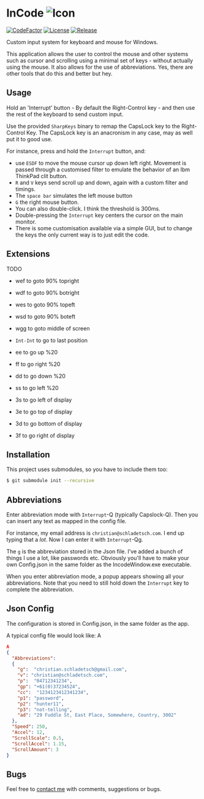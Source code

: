 # InCode ![Icon](Doc/Logo.png "Incode Logo")
[![CodeFactor](https://www.codefactor.io/repository/github/cschladetsch/incode/badge)](https://www.codefactor.io/repository/github/cschladetsch/incode) [![License](https://img.shields.io/github/license/cschladetsch/incode.svg?label=License&maxAge=86400)](./LICENSE) [![Release](https://img.shields.io/github/release/cschladetsch/incode.svg?label=Release&maxAge=60)](https://github.com/cschladetsch/incode/releases/latest)

Custom input system for keyboard and mouse for Windows.

This application allows the user to control the mouse and other systems such as cursor and scrolling using a minimal set of keys - without actually using the mouse. It also allows for the use of abbreviations. Yes, there are other tools that do this and better but hey.

## Usage
Hold an 'Interrupt' button - By default the Right-Control key - and then use the rest of the keyboard to send custom input.

Use the provided `SharpKeys` binary to remap the CapsLock key to the Right-Control Key. The CapsLock key is an anacronism in any case, may as well put it to good use.

For instance, press and hold the `Interrupt` button, and:
* use `ESDF` to move the mouse cursor up down left right. Movement is passed through a customised filter to emulate the behavior of an Ibm ThinkPad clit button.  
* `R` and `V` keys send scroll up and down, again with a custom filter and timings. 
* The `space bar` simulates the left mouse button
* `G` the right mouse button.
* You can also double-click. I think the threshold is 300ms.
* Double-pressing the `Interrupt` key centers the cursor on the main monitor.
* There is some customisation available via a simple GUI, but to change the keys the only current way is to just edit the code.

## Extensions
TODO
* wef to goto 90% topright
* wdf to goto 90% botright
* wes to goto 90% topeft
* wsd to goto 90% boteft
* wgg to goto middle of screen
* `Int-Int` to go to last position

* ee to go up %20
* ff to go right %20
* dd to go down %20
* ss to go left %20

* 3s to go left of display
* 3e to go top of display
* 3d to go bottom of display
* 3f to go right of display

## Installation
This project uses submodules, so you have to include them too:
```bash
$ git submodule init --recursive
```

## Abbreviations
Enter abbreviation mode with `Interrupt`-Q (typically Capslock-Q). Then you can insert any text as mapped in the config file.

For instance, my email address is `christian@schladetsch.com`. I end up typing that a *lot*. Now I can enter it with `Interrupt`-Qg.

The `g` is the abbreviation stored in the Json file. I've added a bunch of things I use a lot, like passwords etc. Obviously you'll have to make your own Config.json in the same folder as the IncodeWindow.exe executable.

When you enter abbreviation mode, a popup appears showing all your abbreviations. Note that you need to still hold down the `Interrupt` key to complete the abbreviation.

## Json Config
The configuration is stored in Config.json, in the same folder as the app.

A typical config file would look like:
A

```json
A
{
  "Abbreviations":
  {
    "g":  "christian.schladetsch@gmail.com",
    "v": "christian@schladetsch.com",
    "p":  "04712341234",
    "gp": "+61(0)37234524",
    "cc":  "1234123412341234",
    "p1": "password",
    "p2": "hunter11",
    "p3": "not-telling",
    "ad": "29 Fuddle St, East Place, Somewhere, Country, 3002"
  },
  "Speed": 250,
  "Accel": 12,
  "ScrollScale": 0.5,
  "ScrollAccel": 1.15,
  "ScrollAmount": 3
}

```

## Bugs
Feel free to [contact me](mailto:christian@schladetsch.com) with comments, suggestions or bugs.

